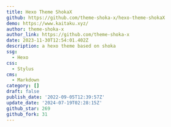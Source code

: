 ```yaml
---
title: Hexo Theme ShokaX
github: https://github.com/theme-shoka-x/hexo-theme-shokaX
demo: https://www.kaitaku.xyz/
author: theme-shoka-x
author_link: https://github.com/theme-shoka-x
date: 2023-11-30T12:54:01.402Z
description: a hexo theme based on shoka
ssg:
  - Hexo
css:
  - Stylus
cms:
  - Markdown
category: []
draft: false
publish_date: '2022-09-05T12:39:57Z'
update_date: '2024-07-19T02:28:15Z'
github_star: 269
github_fork: 31
---
```

